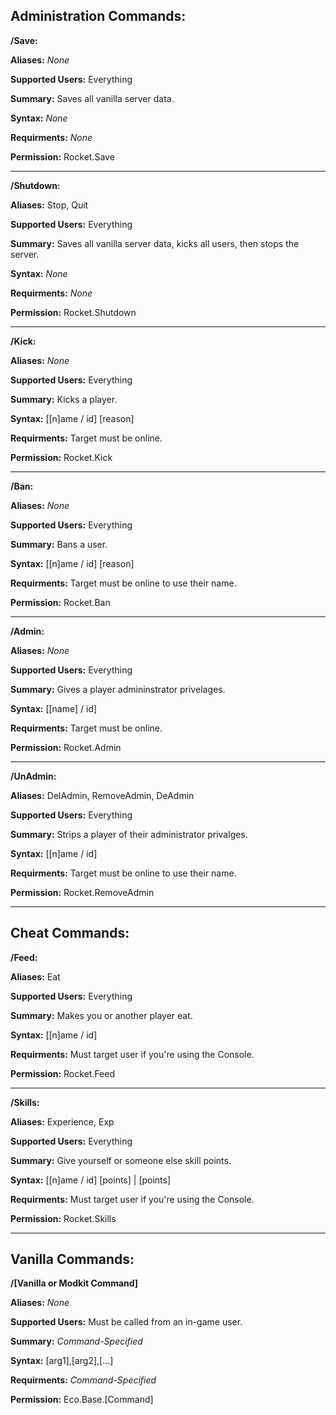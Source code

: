 ## Administration Commands:

**/Save:**

**Aliases:** *None*

**Supported Users:** Everything

**Summary:** Saves all vanilla server data.

**Syntax:** *None*

**Requirments:** *None*

**Permission:** Rocket.Save

---

**/Shutdown:**

**Aliases:** Stop, Quit

**Supported Users:** Everything

**Summary:** Saves all vanilla server data, kicks all users, then stops the server.

**Syntax:** *None*

**Requirments:** *None*

**Permission:** Rocket.Shutdown

---

**/Kick:**

**Aliases:** *None*

**Supported Users:** Everything

**Summary:** Kicks a player.

**Syntax:** [[n]ame / id] [reason]

**Requirments:** Target must be online.

**Permission:** Rocket.Kick

---

**/Ban:**

**Aliases:** *None*

**Supported Users:** Everything

**Summary:** Bans a user.

**Syntax:** [[n]ame / id] [reason]
  
**Requirments:** Target must be online to use their name.

**Permission:** Rocket.Ban

---

**/Admin:**

**Aliases:** *None*

**Supported Users:** Everything

**Summary:** Gives a player admininstrator privelages.

**Syntax:** [[name] / id]

**Requirments:** Target must be online.

**Permission:** Rocket.Admin

---

**/UnAdmin:**

**Aliases:** DelAdmin, RemoveAdmin, DeAdmin

**Supported Users:** Everything

**Summary:** Strips a player of their administrator privalges.

**Syntax:** [[n]ame / id]

**Requirments:** Target must be online to use their name.

**Permission:** Rocket.RemoveAdmin

---

## Cheat Commands:

**/Feed:**

**Aliases:** Eat

**Supported Users:** Everything

**Summary:** Makes you or another player eat.

**Syntax:** [[n]ame / id]

**Requirments:** Must target user if you're using the Console.

**Permission:** Rocket.Feed

---

**/Skills:**

**Aliases:** Experience, Exp

**Supported Users:** Everything

**Summary:** Give yourself or someone else skill points.

**Syntax:** [[n]ame / id] [points] | [points]

**Requirments:** Must target user if you're using the Console.

**Permission:** Rocket.Skills

---

## Vanilla Commands:

**/[Vanilla or Modkit Command]**

**Aliases:** *None*

**Supported Users:** Must be called from an in-game user.

**Summary:** *Command-Specified*

**Syntax:** [arg1],[arg2],[...]

**Requirments:** *Command-Specified*

**Permission:** Eco.Base.[Command]
